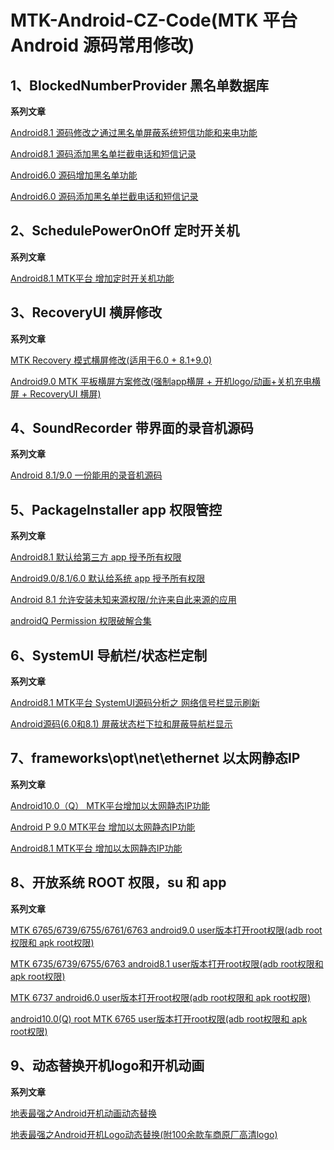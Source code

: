 # MTK-Android-CZ-Code(MTK 平台 Android 源码常用修改)


## 1、BlockedNumberProvider 黑名单数据库

**系列文章**

[Android8.1 源码修改之通过黑名单屏蔽系统短信功能和来电功能](https://blog.csdn.net/u012932409/article/details/89417324)

[Android8.1 源码添加黑名单拦截电话和短信记录](https://blog.csdn.net/u012932409/article/details/95080813)


[Android6.0 源码增加黑名单功能](https://blog.csdn.net/u012932409/article/details/101101389)


[Android6.0 源码添加黑名单拦截电话和短信记录](https://blog.csdn.net/u012932409/article/details/101101431)


## 2、SchedulePowerOnOff 定时开关机

**系列文章**

[Android8.1 MTK平台 增加定时开关机功能](https://blog.csdn.net/u012932409/article/details/100524321)


## 3、RecoveryUI 横屏修改

**系列文章**

[MTK Recovery 模式横屏修改(适用于6.0 + 8.1+9.0)](https://blog.csdn.net/u012932409/article/details/100890755)

[Android9.0 MTK 平板横屏方案修改(强制app横屏 + 开机logo/动画+关机充电横屏 + RecoveryUI 横屏)](https://blog.csdn.net/u012932409/article/details/102585974)


## 4、SoundRecorder 带界面的录音机源码

**系列文章**

[Android 8.1/9.0 一份能用的录音机源码](https://blog.csdn.net/u012932409/article/details/102721982)

## 5、PackageInstaller app 权限管控

**系列文章**

[Android8.1 默认给第三方 app 授予所有权限](https://blog.csdn.net/u012932409/article/details/97400030)

[Android9.0/8.1/6.0 默认给系统 app 授予所有权限](https://blog.csdn.net/u012932409/article/details/103726915)

[Android 8.1 允许安装未知来源权限/允许来自此来源的应用](https://blog.csdn.net/u012932409/article/details/103814872)

[androidQ Permission 权限破解合集](https://blog.csdn.net/u012932409/article/details/105734723)


## 6、SystemUI 导航栏/状态栏定制

**系列文章**

[Android8.1 MTK平台 SystemUI源码分析之 网络信号栏显示刷新](https://blog.csdn.net/u012932409/article/details/90612485)

[Android源码(6.0和8.1) 屏蔽状态栏下拉和屏蔽导航栏显示](https://blog.csdn.net/u012932409/article/details/89156391)

## 7、frameworks\opt\net\ethernet 以太网静态IP

**系列文章**

[Android10.0（Q） MTK平台增加以太网静态IP功能]()

[Android P 9.0 MTK平台 增加以太网静态IP功能](https://blog.csdn.net/u012932409/article/details/102669395)

[Android8.1 MTK平台 增加以太网静态IP功能](https://blog.csdn.net/u012932409/article/details/90679666)

## 8、开放系统 ROOT 权限，su 和 app

**系列文章**

[MTK 6765/6739/6755/6761/6763 android9.0 user版本打开root权限(adb root权限和 apk root权限)](https://blog.csdn.net/u012932409/article/details/103662858)

[MTK 6735/6739/6755/6763 android8.1 user版本打开root权限(adb root权限和 apk root权限)](https://blog.csdn.net/u012932409/article/details/103353723)

[MTK 6737 android6.0 user版本打开root权限(adb root权限和 apk root权限)](https://blog.csdn.net/u012932409/article/details/103398641)

[android10.0(Q) root MTK 6765 user版本打开root权限(adb root权限和 apk root权限)](https://blog.csdn.net/u012932409/article/details/105689587)



## 9、动态替换开机logo和开机动画

**系列文章**

[地表最强之Android开机动画动态替换](https://blog.csdn.net/u012932409/article/details/106146322)

[地表最强之Android开机Logo动态替换(附100余款车商原厂高清logo)](https://blog.csdn.net/u012932409/article/details/106331879)